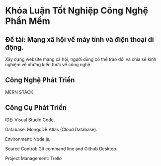 <h1>Khóa Luận Tốt Nghiệp Công Nghệ Phần Mềm</h1>
<h2>Đề tài: Mạng xã hội về máy tính và điện thoại di động. </h2>
<p>Xây dựng website mạng xã hội, người dùng có thể trao đổi và chia sẻ kinh nghiệm về những kiến thức về công nghệ.</p>
<h2>Công Nghệ Phát Triển</h2>
<p>MERN STACK.</p>
<h2>Công Cụ Phát Triển</h2>
<p>IDE: Visual Studio Code.</p>
<p>Database: MongoDB Atlas (Cloud Database).</p>
<p>Environment: Node.js.</p>
<p>Source Control: Git command line and Github Desktop.</p>
<p>Project Management: Trello</p>

